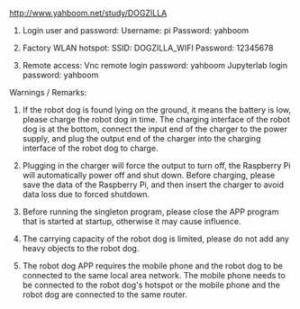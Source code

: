 http://www.yahboom.net/study/DOGZILLA

1) Login user and password:
   Username: pi
   Password: yahboom
    
2) Factory WLAN hotspot:
   SSID: DOGZILLA_WIFI
   Password: 12345678  

3) Remote access:
   Vnc remote login password: yahboom
   Jupyterlab login password: yahboom

Warnings / Remarks:

1) If the robot dog is found lying on the ground, it means the battery is low, please charge the robot dog in time. 
The charging interface of the robot dog is at the bottom, connect the input end of the charger to the power supply, and plug the output end of the charger into the charging interface of the robot dog to charge.

2) Plugging in the charger will force the output to turn off, the Raspberry Pi will automatically power off and shut down.
Before charging, please save the data of the Raspberry Pi, and then insert the charger to avoid data loss due to forced shutdown.

3) Before running the singleton program, please close the APP program that is started at startup, otherwise it may cause influence.

4) The carrying capacity of the robot dog is limited, please do not add any heavy objects to the robot dog.

5) The robot dog APP requires the mobile phone and the robot dog to be connected to the same local area network. 
The mobile phone needs to be connected to the robot dog's hotspot or the mobile phone and the robot dog are connected to the same router.